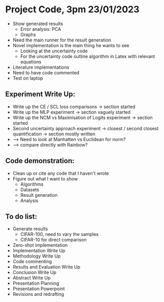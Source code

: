 # Project Code, 3pm 23/01/2023
- Show generated results
	- Error analysis: PCA
	- Graphs
- Need the main runner for the result generation
- Novel implementation is the main thing he wants to see
	- Looking at the uncertainty code
	- For the uncertainty code outline algorithm in Latex with relevant equations
- Literature implementations
- Need to have code commented
- Test on laptop

## Experiment Write Up:
- Write up the CE / SCL loss comparisons -> section started
- Write up the MLP experiment -> section vaguely started
- Write up the NCM vs Maximisation of Logits experiment -> section started
- Second uncertainty approach experiment -> closest / second closest quantification -> section mostly written
- --> Need to look at Manhatten vs Euclidean for norm?
- --> compare directly with Rainbow?

## Code demonstration:
- Clean up or cite any code that I haven't wrote
- Figure out what I want to show
	- Algorithms
	- Datasets
	- Result generation
	- Analysis

## To do list:
- Generate results
	- CIFAR-100, need to vary the samples 
	- CIFAR-10 for direct comparison
- Zero-shot implementation
- Implementation Write Up
- Methodology Write Up
- Code commenting
- Results and Evaluation Write Up
- Conclusion Write Up
- Abstract Write Up
- Presentation Planning
- Presentation Powerpoint
- Revisions and redrafting
